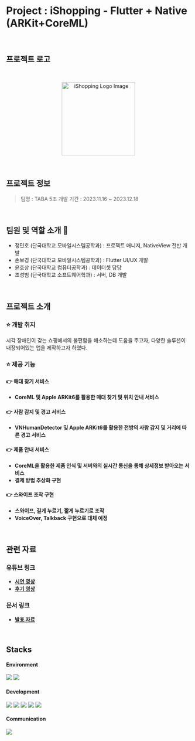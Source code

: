# Project : iShopping - Flutter + Native (ARKit+CoreML)
<br>

## 프로젝트 로고
<br>
<p align="center">
    <img src="https://i.ibb.co/cbzT4Kk/i-Shopping.png" alt="iShopping Logo Image" width="200px" height="200px">
</p>
<br>

## 프로젝트 정보
>   팀명 : TABA 5조
>   개발 기간 : 2023.11.16 ~ 2023.12.18
<br>

## 팀원 및 역할 소개 :wave:
* 정민호 (단국대학교 모바일시스템공학과) : 프로젝트 매니저, NativeView 전반 개발
* 손보경 (단국대학교 모바일시스템공학과) : Flutter UI/UX 개발
* 윤호상 (단국대학교 컴퓨터공학과) : 데이터셋 담당
* 조성범 (단국대학교 소프트웨어학과) : 서버, DB 개발
<br>

## 프로젝트 소개
### :star: 개발 취지
시각 장애인이 갖는 쇼핑에서의 불편함을 해소하는데 도움을 주고자, 다양한 솔루션이 내장되어있는 앱을 제작하고자 하였다.

### :star: 제공 기능
#### :point_right: 매대 찾기 서비스
* **CoreML 및 Apple ARKit6를 활용한 매대 찾기 및 위치 안내 서비스**

#### :point_right: 사람 감지 및 경고 서비스
* **VNHumanDetector 및 Apple ARKit6를 활용한 전방의 사람 감지 및 거리에 따른 경고 서비스**

#### :point_right: 제품 안내 서비스
* **CoreML을 활용한 제품 인식 및 서버와의 실시간 통신을 통해 상세정보 받아오는 서비스**
* **결제 방법 추상화 구현**

#### :point_right: 스와이프 조작 구현
* **스와이프, 길게 누르기, 짧게 누르기로 조작**
* **VoiceOver, Talkback 구현으로 대체 예정**
<br>

## 관련 자료
### 유튜브 링크
* **[시연 영상](https://youtu.be/mtm9RGZdgqQ)**
* **[후기 영상](https://youtu.be/GLK5QL7mCrA)**

### 문서 링크
* **[발표 자료](https://mybox.naver.com/share/list?shareKey=3GYaQ5jG8CLM_aSzIzKbzGEMNahlWG8Ksyr8_9-FSHgA)**
<br>


## Stacks
#### Environment
<img src="https://img.shields.io/badge/github-181717?style=for-the-badge&logo=github&logoColor=white"> <img src="https://img.shields.io/badge/git-F05032?style=for-the-badge&logo=git&logoColor=white">

#### Development
<img src="https://img.shields.io/badge/flutter-3776AB?style=for-the-badge&logo=flutter&logoColor=white"> <img src="https://img.shields.io/badge/ios-E34F26?style=for-the-badge&logo=swift&logoColor=white"> <img src="https://img.shields.io/badge/CoreML-30CCD1?style=for-the-badge&logo=iOS&logoColor=white"> <img src="https://img.shields.io/badge/mysql-4479A1?style=for-the-badge&logo=mysql&logoColor=white"> <img src="https://img.shields.io/badge/django-092E20?style=for-the-badge&logo=django&logoColor=white">

#### Communication
<img src="https://img.shields.io/badge/notion-000000?style=for-the-badge&logo=notion&logoColor=white">
